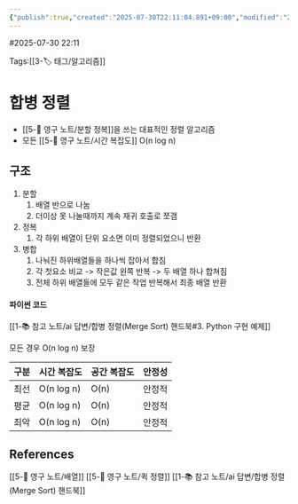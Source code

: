 ```yaml
---
{"publish":true,"created":"2025-07-30T22:11:04.891+09:00","modified":"2025-08-06T21:03:23.259+09:00","cssclasses":""}
---
```


#2025-07-30 22:11

Tags:[[3-🏷️ 태그/알고리즘]]

# 합병 정렬
- [[5-💎 영구 노트/분할 정복]]을 쓰는 대표적인 정렬 알고리즘
- 모든 [[5-💎 영구 노트/시간 복잡도]] O(n log n)

## 구조
1. 분할
	1. 배열 반으로 나눔
	2. 더이상 못 나눌때까지 계속 재귀 호출로 쪼갬
2. 정복
	1. 각 하위 배열이 단위 요소면 이미 정렬되었으니 반환
3. 병합
	1. 나눠진 하위배열들을 하나씩 잡아서 합침
	2. 각 첫요소 비교 -> 작은값 왼쪽 반복 -> 두 배열 하나 합쳐짐
	3. 전체 하위 배열들에 모두 같은 작업 반복해서 최종 배열 반환
#### 파이썬 코드
[[1-📚 참고 노트/ai 답변/합병 정렬(Merge Sort) 핸드북#3. Python 구현 예제]]

모든 경우  O(n log n) 보장

| 구분  | 시간 복잡도     | 공간 복잡도 | 안정성 |
| :-- | :--------- | :----- | :-- |
| 최선  | O(n log n) | O(n)   | 안정적 |
| 평균  | O(n log n) | O(n)   | 안정적 |
| 최악  | O(n log n) | O(n)   | 안정적 |

## References
 [[5-💎 영구 노트/배열]]
 [[5-💎 영구 노트/퀵 정렬]]
[[1-📚 참고 노트/ai 답변/합병 정렬(Merge Sort) 핸드북]]